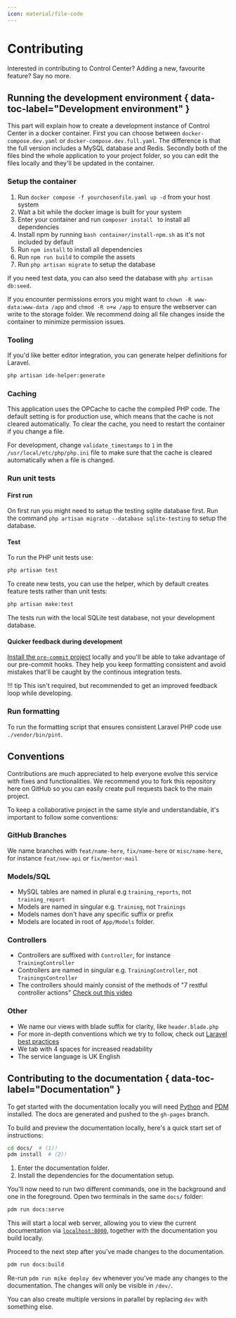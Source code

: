 ```yaml
---
icon: material/file-code
---
```


# Contributing

Interested in contributing to Control Center? Adding a new, favourite feature? Say no more.

## Running the development environment { data-toc-label="Development environment" }

This part will explain how to create a development instance of Control Center in a docker container. First you can choose between `docker-compose.dev.yaml` or `docker-compose.dev.full.yaml`. The difference is that the full version includes a MySQL database and Redis. Secondly both of the files bind the whole application to your project folder, so you can edit the files locally and they'll be updated in the container.

### Setup the container

1. Run `docker compose -f yourchosenfile.yaml up -d` from your host system
2. Wait a bit while the docker image is built for your system
3. Enter your container and run `composer install ` to install all dependencies
4. Install npm by running `bash container/install-npm.sh` as it's not included by default
5. Run `npm install` to install all dependencies
6. Run `npm run build` to compile the assets
7. Run `php artisan migrate` to setup the database

If you need test data, you can also seed the database with `php artisan db:seed`.

If you encounter permissions errors you might want to `chown -R www-data:www-data /app` and `chmod -R o+w /app` to ensure the webserver can write to the storage folder. We recommend doing all file changes inside the container to minimize permission issues.

### Tooling

If you'd like better editor integration, you can generate helper definitions for Laravel.

```sh
php artisan ide-helper:generate
```

### Caching

This application uses the OPCache to cache the compiled PHP code. The default setting is for production use, which means that the cache is not cleared automatically. To clear the cache, you need to restart the container if you change a file.

For development, change `validate_timestamps` to `1` in the `/usr/local/etc/php/php.ini` file to make sure that the cache is cleared automatically when a file is changed.

### Run unit tests

#### First run

On first run you might need to setup the testing sqlite database first.
Run the command `php artisan migrate --database sqlite-testing` to setup the database.

#### Test

To run the PHP unit tests use:

```sh
php artisan test
```

To create new tests, you can use the helper, which by default creates feature tests rather than unit tests:

```sh
php artisan make:test
```

The tests run with the local SQLite test database, not your development database.

#### Quicker feedback during development

[Install the `pre-commit` project](https://pre-commit.com/#install) locally and you'll be able to take advantage of our pre-commit hooks.
They help you keep formatting consistent and avoid mistakes that'll be caught by the continous integration tests.

!!! tip
    This isn't required, but recommended to get an improved feedback loop while developing.

### Run formatting

To run the formatting script that ensures consistent Laravel PHP code use `./vendor/bin/pint`.

## Conventions

Contributions are much appreciated to help everyone evolve this service with fixes and functionalities. We recommend you to fork this repository here on GitHub so you can easily create pull requests back to the main project.

To keep a collaborative project in the same style and understandable, it's important to follow some conventions:

### GitHub Branches

We name branches with `feat/name-here`, `fix/name-here` or `misc/name-here`, for instance `feat/new-api` or `fix/mentor-mail`

### Models/SQL

* MySQL tables are named in plural e.g `training_reports`, not `training_report`
* Models are named in singular e.g. `Training`, not `Trainings`
* Models names don't have any specific suffix or prefix
* Models are located in root of `App/Models` folder.

### Controllers

* Controllers are suffixed with `Controller`, for instance `TrainingController`
* Controllers are named in singular e.g. `TrainingController`, not `TrainingsController`
* The controllers should mainly consist of the methods of "7 restful controller actions" [Check out this video](https://laracasts.com/series/laravel-6-from-scratch/episodes/21?autoplay=true)

### Other

* We name our views with blade suffix for clarity, like `header.blade.php`
* For more in-depth conventions which we try to follow, check out [Laravel best practices](https://github.com/alexeymezenin/laravel-best-practices/blob/master/README.md#contents)
* We tab with 4 spaces for increased readability
* The service language is UK English

## Contributing to the documentation { data-toc-label="Documentation" }

To get started with the documentation locally you will need [Python] and [PDM] installed.
The docs are generated and pushed to the `gh-pages` branch.

To build and preview the documentation locally, here's a quick start set of instructions:

```sh title="Getting started with docs tools"
cd docs/  # (1)!
pdm install  # (2)!
```

1. Enter the documentation folder.
2. Install the dependencies for the documentation setup.

You'll now need to run two different commands, one in the background and one in the foreground.
Open two terminals in the same `docs/` folder:

```sh title="Viewing the documentation locally"
pdm run docs:serve
```

This will start a local web server, allowing you to view the current documentation via [`localhost:8000`](http://localhost:8000/dev/), together with the documentation you build locally.

Proceed to the next step after you've made changes to the documentation.

```sh title="Building the documentation locally"
pdm run docs:build
```

Re-run `pdm run mike deploy dev` whenever you've made any changes to the documentation.
The changes will only be visible in `/dev/`.

You can also create multiple versions in parallel by replacing `dev` with something else.

  [Python]: https://www.python.org/
  [PDM]: https://github.com/pdm-project/pdm
